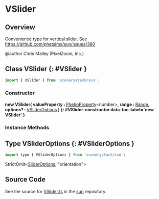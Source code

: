 # VSlider

## Overview

Convenience type for vertical slider.
See https://github.com/phetsims/sun/issues/380

@author Chris Malley (PixelZoom, Inc.)

## Class VSlider {: #VSlider }


```js
import { VSlider } from 'scenerystack/sun';
```
### Constructor

#### new VSlider( valueProperty : <span style="font-weight: 400;">[PhetioProperty](../axon/PhetioProperty.md)&lt;<span style="color: hsla(calc(var(--md-hue) + 180deg),80%,40%,1);">number</span>&gt;</span>, range : <span style="font-weight: 400;">[Range](../dot/Range.md)</span>, options? : <span style="font-weight: 400;">[VSliderOptions](../sun/VSlider.md#VSliderOptions)</span> ) {: #VSlider-constructor data-toc-label='new VSlider' }

### Instance Methods





## Type VSliderOptions {: #VSliderOptions }


```js
import type { VSliderOptions } from 'scenerystack/sun';
```


StrictOmit&lt;[SliderOptions](../sun/Slider.md#SliderOptions), "orientation"&gt;



## Source Code

See the source for [VSlider.ts](https://github.com/phetsims/sun/blob/main/js/VSlider.ts) in the [sun](https://github.com/phetsims/sun) repository.
